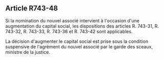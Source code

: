 Article R743-48
----
Si la nomination du nouvel associé intervient à l'occasion d'une augmentation du
capital social, les dispositions des articles R. 743-31, R. 743-32, R. 743-33,
R. 743-36 et R. 743-42 sont applicables.

La décision d'augmenter le capital social est prise sous la condition suspensive
de l'agrément du nouvel associé par le garde des sceaux, ministre de la justice.
